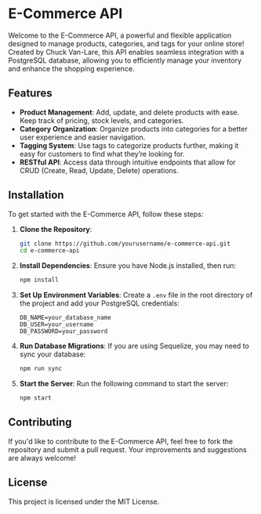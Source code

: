 # E-Commerce API

Welcome to the E-Commerce API, a powerful and flexible application designed to manage products, categories, and tags for your online store! Created by Chuck Van-Lare, this API enables seamless integration with a PostgreSQL database, allowing you to efficiently manage your inventory and enhance the shopping experience.

## Features

- **Product Management**: Add, update, and delete products with ease. Keep track of pricing, stock levels, and categories.
- **Category Organization**: Organize products into categories for a better user experience and easier navigation.
- **Tagging System**: Use tags to categorize products further, making it easy for customers to find what they’re looking for.
- **RESTful API**: Access data through intuitive endpoints that allow for CRUD (Create, Read, Update, Delete) operations.

## Installation

To get started with the E-Commerce API, follow these steps:

1. **Clone the Repository**:
   ```bash
   git clone https://github.com/yourusername/e-commerce-api.git
   cd e-commerce-api
   ```

2. **Install Dependencies**: 
   Ensure you have Node.js installed, then run:
   ```bash
   npm install
   ```

3. **Set Up Environment Variables**: 
   Create a `.env` file in the root directory of the project and add your PostgreSQL credentials:
   ```plaintext
   DB_NAME=your_database_name
   DB_USER=your_username
   DB_PASSWORD=your_password
   ```

4. **Run Database Migrations**: 
   If you are using Sequelize, you may need to sync your database:
   ```bash
   npm run sync
   ```

5. **Start the Server**: 
   Run the following command to start the server:
   ```bash
   npm start
   ```

## Contributing

If you'd like to contribute to the E-Commerce API, feel free to fork the repository and submit a pull request. Your improvements and suggestions are always welcome!

## License

This project is licensed under the MIT License.

